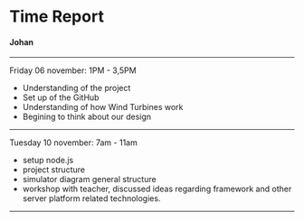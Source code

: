 # Time Report

#### Johan
___
Friday 06 november: 1PM - 3,5PM </br>

* Understanding of the project
* Set up of the GitHub
* Understanding of how Wind Turbines work
* Begining to think about our design
---

Tuesday 10 november: 7am - 11am </br>

* setup node.js
* project structure
* simulator diagram general structure
* workshop with teacher, discussed ideas regarding framework and other server platform related technologies. 
---
